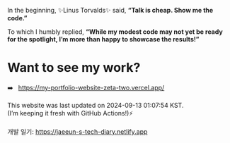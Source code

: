 In the beginning, ✨Linus Torvalds✨ said, <b>“Talk is cheap. Show me the code.”</b>

To which I humbly replied, <b>“While my modest code may not yet be ready for the spotlight, I’m more than happy to showcase the results!”</b>

# Want to see my work?
➡️ &nbsp; https://my-portfolio-website-zeta-two.vercel.app/<br>
<br>
This website was last updated on 2024-09-13 01:07:54 KST.<br>
(I’m keeping it fresh with GitHub Actions!)⚡️<br>
<br>
개발 일기: https://jaeeun-s-tech-diary.netlify.app<br>
